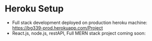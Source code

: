 # Heroku Setup

- Full stack development deployed on production heroku machine: https://bg339-prod.herokuapp.com/Project
- React.js, node.js, restAPI, Full MERN stack project coming soon: 
